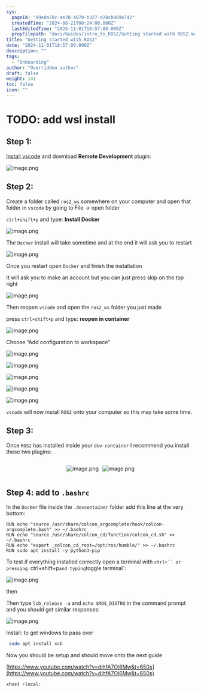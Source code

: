 ```yaml
---
sys:
  pageId: "89e0a78c-4e2b-4070-b327-d28cb0694742"
  createdTime: "2024-08-21T00:24:00.000Z"
  lastEditedTime: "2024-11-01T18:57:00.000Z"
  propFilepath: "docs/Guides/intro_to_ROS2/Getting started with ROS2.md"
title: "Getting started with ROS2"
date: "2024-11-01T18:57:00.000Z"
description: ""
tags:
  - "Onboarding"
author: "Overridden author"
draft: false
weight: 141
toc: false
icon: ""
---
```


# TODO: add wsl install

## Step 1:

[Install vscode](https://code.visualstudio.com/download) and download **Remote Development** plugin:

![image.png](https://prod-files-secure.s3.us-west-2.amazonaws.com/d518164a-d88e-44d1-a4ee-3adb3bd8bce0/efb52993-1881-4a40-b95e-6f020334f022/image.png?X-Amz-Algorithm=AWS4-HMAC-SHA256&X-Amz-Content-Sha256=UNSIGNED-PAYLOAD&X-Amz-Credential=ASIAZI2LB466VXQOD47A%2F20250225%2Fus-west-2%2Fs3%2Faws4_request&X-Amz-Date=20250225T003710Z&X-Amz-Expires=3600&X-Amz-Security-Token=IQoJb3JpZ2luX2VjEAAaCXVzLXdlc3QtMiJHMEUCIBLIMZxpoD7BrP9V3nUY29oCyRZ9OOk8bUxyDXt%2BfrboAiEA1WR3tH%2Bnbj57%2B5inMVoPAiwhFUx2vpo5k46FtcyNLCcq%2FwMIORAAGgw2Mzc0MjMxODM4MDUiDMD5KQfW%2BqEEFvw%2FjSrcA0mcnf83mFca9R0r1w9Uth2%2B7rq4EBuPKChHoql%2Bc2hMCJGJflUKpBRuvYHgoLm3t3kxa6xcegrKPMpcY8pbMRhZkBIXHWSX%2BMlE%2B%2BglhEPKAwkqqpAloGq4FlhmItcI1yyHOVzRaGsEI0BAyFwagnkMRpCd7QnXdPuYLiOgWsqcBL00GdNMXib4utHoGHuYkZ2Qlq%2BUZ2HdLhZ6SB7Q9d3q94j%2BX5z1XsEW%2BQ14AqEgsIcOlbG9Mn3N61HJqypkcWrPR2hGGCAGiaC8GX0Tbh8Y%2FAZQJM8WGe4Qan2f32FBISop4RPKEv7S9XEKeeIQZBEVJ5vEqnaQ1JNdpU2pAGrWHPE9rbIIYEj5tMDXBQqD%2B8NyQhWmpdEIT3%2Bsm%2FS3VhEGLM%2F38ulFYgpXg4K9sf6xZrp%2FfkUdIca%2BpwQavZZ2eiVQdq7t1vfF7zUB4qSM%2F%2BqoscjdsKvVucrywVBg%2F12RtrVqp%2Fo7V3QQAcOq37hQLbbWcuLmQC%2BCxgT5zs%2FexFS5ywaOT2AcmHDLmC1YAgrbpfaZElO%2Fv%2FMemEE8IGEc0jVNtTlWL7SLC7iSrOcqLSgyk1cAe9ux8FvWEXYAf%2BXqBo9B2RjCjZRyNMov2JOCVUVUf6pXOKeiQBARMIOD9L0GOqUBzKLC%2FAC6bUyBBKUGQ3oxEJ8xhBDe5fsrvlVM1y0WhN5GVHcVzcAlGF5WyMYD7uih%2Bocs497OknMnfaAscQe0GZVtYzlCzpZqJ17MnFVAqKzIGGn7juaGSi2hKBxssqeMKovsjU0RSgE%2BXgjOUy4l2JZP3VNnJBnmlE5bV%2BLS8JrF9vW7DST5ZGg50ANU44sMXl2Uwo%2FkLRiX0kmDzjjozQFlI0r5&X-Amz-Signature=456c18ce098eefad7e76136498717a6cdd2513b76f2233fccfb54a7666c3d2f2&X-Amz-SignedHeaders=host&x-id=GetObject)

## Step 2:

Create a folder called `ros2_ws` somewhere on your computer and open that folder in `vscode` by going to File → open folder 

`ctrl+shift+p` and type: **Install Docker**

![image.png](https://prod-files-secure.s3.us-west-2.amazonaws.com/d518164a-d88e-44d1-a4ee-3adb3bd8bce0/2269dc0e-1cd5-47ff-bceb-c04ad9b2eab0/image.png?X-Amz-Algorithm=AWS4-HMAC-SHA256&X-Amz-Content-Sha256=UNSIGNED-PAYLOAD&X-Amz-Credential=ASIAZI2LB466VXQOD47A%2F20250225%2Fus-west-2%2Fs3%2Faws4_request&X-Amz-Date=20250225T003710Z&X-Amz-Expires=3600&X-Amz-Security-Token=IQoJb3JpZ2luX2VjEAAaCXVzLXdlc3QtMiJHMEUCIBLIMZxpoD7BrP9V3nUY29oCyRZ9OOk8bUxyDXt%2BfrboAiEA1WR3tH%2Bnbj57%2B5inMVoPAiwhFUx2vpo5k46FtcyNLCcq%2FwMIORAAGgw2Mzc0MjMxODM4MDUiDMD5KQfW%2BqEEFvw%2FjSrcA0mcnf83mFca9R0r1w9Uth2%2B7rq4EBuPKChHoql%2Bc2hMCJGJflUKpBRuvYHgoLm3t3kxa6xcegrKPMpcY8pbMRhZkBIXHWSX%2BMlE%2B%2BglhEPKAwkqqpAloGq4FlhmItcI1yyHOVzRaGsEI0BAyFwagnkMRpCd7QnXdPuYLiOgWsqcBL00GdNMXib4utHoGHuYkZ2Qlq%2BUZ2HdLhZ6SB7Q9d3q94j%2BX5z1XsEW%2BQ14AqEgsIcOlbG9Mn3N61HJqypkcWrPR2hGGCAGiaC8GX0Tbh8Y%2FAZQJM8WGe4Qan2f32FBISop4RPKEv7S9XEKeeIQZBEVJ5vEqnaQ1JNdpU2pAGrWHPE9rbIIYEj5tMDXBQqD%2B8NyQhWmpdEIT3%2Bsm%2FS3VhEGLM%2F38ulFYgpXg4K9sf6xZrp%2FfkUdIca%2BpwQavZZ2eiVQdq7t1vfF7zUB4qSM%2F%2BqoscjdsKvVucrywVBg%2F12RtrVqp%2Fo7V3QQAcOq37hQLbbWcuLmQC%2BCxgT5zs%2FexFS5ywaOT2AcmHDLmC1YAgrbpfaZElO%2Fv%2FMemEE8IGEc0jVNtTlWL7SLC7iSrOcqLSgyk1cAe9ux8FvWEXYAf%2BXqBo9B2RjCjZRyNMov2JOCVUVUf6pXOKeiQBARMIOD9L0GOqUBzKLC%2FAC6bUyBBKUGQ3oxEJ8xhBDe5fsrvlVM1y0WhN5GVHcVzcAlGF5WyMYD7uih%2Bocs497OknMnfaAscQe0GZVtYzlCzpZqJ17MnFVAqKzIGGn7juaGSi2hKBxssqeMKovsjU0RSgE%2BXgjOUy4l2JZP3VNnJBnmlE5bV%2BLS8JrF9vW7DST5ZGg50ANU44sMXl2Uwo%2FkLRiX0kmDzjjozQFlI0r5&X-Amz-Signature=36afc08e85b90ac225a3d910ecb18976c7aaa92ae072267e148db40491d6c616&X-Amz-SignedHeaders=host&x-id=GetObject)

The `Docker` install will take sometime and at the end it will ask you to restart

![image.png](https://prod-files-secure.s3.us-west-2.amazonaws.com/d518164a-d88e-44d1-a4ee-3adb3bd8bce0/ed233f78-be33-4b1f-b89c-9c346c0e961e/image.png?X-Amz-Algorithm=AWS4-HMAC-SHA256&X-Amz-Content-Sha256=UNSIGNED-PAYLOAD&X-Amz-Credential=ASIAZI2LB466VXQOD47A%2F20250225%2Fus-west-2%2Fs3%2Faws4_request&X-Amz-Date=20250225T003710Z&X-Amz-Expires=3600&X-Amz-Security-Token=IQoJb3JpZ2luX2VjEAAaCXVzLXdlc3QtMiJHMEUCIBLIMZxpoD7BrP9V3nUY29oCyRZ9OOk8bUxyDXt%2BfrboAiEA1WR3tH%2Bnbj57%2B5inMVoPAiwhFUx2vpo5k46FtcyNLCcq%2FwMIORAAGgw2Mzc0MjMxODM4MDUiDMD5KQfW%2BqEEFvw%2FjSrcA0mcnf83mFca9R0r1w9Uth2%2B7rq4EBuPKChHoql%2Bc2hMCJGJflUKpBRuvYHgoLm3t3kxa6xcegrKPMpcY8pbMRhZkBIXHWSX%2BMlE%2B%2BglhEPKAwkqqpAloGq4FlhmItcI1yyHOVzRaGsEI0BAyFwagnkMRpCd7QnXdPuYLiOgWsqcBL00GdNMXib4utHoGHuYkZ2Qlq%2BUZ2HdLhZ6SB7Q9d3q94j%2BX5z1XsEW%2BQ14AqEgsIcOlbG9Mn3N61HJqypkcWrPR2hGGCAGiaC8GX0Tbh8Y%2FAZQJM8WGe4Qan2f32FBISop4RPKEv7S9XEKeeIQZBEVJ5vEqnaQ1JNdpU2pAGrWHPE9rbIIYEj5tMDXBQqD%2B8NyQhWmpdEIT3%2Bsm%2FS3VhEGLM%2F38ulFYgpXg4K9sf6xZrp%2FfkUdIca%2BpwQavZZ2eiVQdq7t1vfF7zUB4qSM%2F%2BqoscjdsKvVucrywVBg%2F12RtrVqp%2Fo7V3QQAcOq37hQLbbWcuLmQC%2BCxgT5zs%2FexFS5ywaOT2AcmHDLmC1YAgrbpfaZElO%2Fv%2FMemEE8IGEc0jVNtTlWL7SLC7iSrOcqLSgyk1cAe9ux8FvWEXYAf%2BXqBo9B2RjCjZRyNMov2JOCVUVUf6pXOKeiQBARMIOD9L0GOqUBzKLC%2FAC6bUyBBKUGQ3oxEJ8xhBDe5fsrvlVM1y0WhN5GVHcVzcAlGF5WyMYD7uih%2Bocs497OknMnfaAscQe0GZVtYzlCzpZqJ17MnFVAqKzIGGn7juaGSi2hKBxssqeMKovsjU0RSgE%2BXgjOUy4l2JZP3VNnJBnmlE5bV%2BLS8JrF9vW7DST5ZGg50ANU44sMXl2Uwo%2FkLRiX0kmDzjjozQFlI0r5&X-Amz-Signature=d37429071752b82fd8f8347da711f176a631aa31e4e0f9dd5167e187d9a32bee&X-Amz-SignedHeaders=host&x-id=GetObject)

Once you restart open `Docker` and finish the installation

It will ask you to make an account but you can just press skip on the top right

![image.png](https://prod-files-secure.s3.us-west-2.amazonaws.com/d518164a-d88e-44d1-a4ee-3adb3bd8bce0/21010ad9-1659-4fd9-9f59-9932a09b2a3d/image.png?X-Amz-Algorithm=AWS4-HMAC-SHA256&X-Amz-Content-Sha256=UNSIGNED-PAYLOAD&X-Amz-Credential=ASIAZI2LB466VXQOD47A%2F20250225%2Fus-west-2%2Fs3%2Faws4_request&X-Amz-Date=20250225T003710Z&X-Amz-Expires=3600&X-Amz-Security-Token=IQoJb3JpZ2luX2VjEAAaCXVzLXdlc3QtMiJHMEUCIBLIMZxpoD7BrP9V3nUY29oCyRZ9OOk8bUxyDXt%2BfrboAiEA1WR3tH%2Bnbj57%2B5inMVoPAiwhFUx2vpo5k46FtcyNLCcq%2FwMIORAAGgw2Mzc0MjMxODM4MDUiDMD5KQfW%2BqEEFvw%2FjSrcA0mcnf83mFca9R0r1w9Uth2%2B7rq4EBuPKChHoql%2Bc2hMCJGJflUKpBRuvYHgoLm3t3kxa6xcegrKPMpcY8pbMRhZkBIXHWSX%2BMlE%2B%2BglhEPKAwkqqpAloGq4FlhmItcI1yyHOVzRaGsEI0BAyFwagnkMRpCd7QnXdPuYLiOgWsqcBL00GdNMXib4utHoGHuYkZ2Qlq%2BUZ2HdLhZ6SB7Q9d3q94j%2BX5z1XsEW%2BQ14AqEgsIcOlbG9Mn3N61HJqypkcWrPR2hGGCAGiaC8GX0Tbh8Y%2FAZQJM8WGe4Qan2f32FBISop4RPKEv7S9XEKeeIQZBEVJ5vEqnaQ1JNdpU2pAGrWHPE9rbIIYEj5tMDXBQqD%2B8NyQhWmpdEIT3%2Bsm%2FS3VhEGLM%2F38ulFYgpXg4K9sf6xZrp%2FfkUdIca%2BpwQavZZ2eiVQdq7t1vfF7zUB4qSM%2F%2BqoscjdsKvVucrywVBg%2F12RtrVqp%2Fo7V3QQAcOq37hQLbbWcuLmQC%2BCxgT5zs%2FexFS5ywaOT2AcmHDLmC1YAgrbpfaZElO%2Fv%2FMemEE8IGEc0jVNtTlWL7SLC7iSrOcqLSgyk1cAe9ux8FvWEXYAf%2BXqBo9B2RjCjZRyNMov2JOCVUVUf6pXOKeiQBARMIOD9L0GOqUBzKLC%2FAC6bUyBBKUGQ3oxEJ8xhBDe5fsrvlVM1y0WhN5GVHcVzcAlGF5WyMYD7uih%2Bocs497OknMnfaAscQe0GZVtYzlCzpZqJ17MnFVAqKzIGGn7juaGSi2hKBxssqeMKovsjU0RSgE%2BXgjOUy4l2JZP3VNnJBnmlE5bV%2BLS8JrF9vW7DST5ZGg50ANU44sMXl2Uwo%2FkLRiX0kmDzjjozQFlI0r5&X-Amz-Signature=1581e153a921037eb7e326394a86fa2472a9c177e07692d9a3f16d39e48f5ea5&X-Amz-SignedHeaders=host&x-id=GetObject)

Then reopen `vscode` and open the `ros2_ws` folder you just made

press `ctrl+shift+p` and type: **reopen in container**

![image.png](https://prod-files-secure.s3.us-west-2.amazonaws.com/d518164a-d88e-44d1-a4ee-3adb3bd8bce0/4e93b8c2-41ad-488c-8095-c74205196118/image.png?X-Amz-Algorithm=AWS4-HMAC-SHA256&X-Amz-Content-Sha256=UNSIGNED-PAYLOAD&X-Amz-Credential=ASIAZI2LB466VXQOD47A%2F20250225%2Fus-west-2%2Fs3%2Faws4_request&X-Amz-Date=20250225T003710Z&X-Amz-Expires=3600&X-Amz-Security-Token=IQoJb3JpZ2luX2VjEAAaCXVzLXdlc3QtMiJHMEUCIBLIMZxpoD7BrP9V3nUY29oCyRZ9OOk8bUxyDXt%2BfrboAiEA1WR3tH%2Bnbj57%2B5inMVoPAiwhFUx2vpo5k46FtcyNLCcq%2FwMIORAAGgw2Mzc0MjMxODM4MDUiDMD5KQfW%2BqEEFvw%2FjSrcA0mcnf83mFca9R0r1w9Uth2%2B7rq4EBuPKChHoql%2Bc2hMCJGJflUKpBRuvYHgoLm3t3kxa6xcegrKPMpcY8pbMRhZkBIXHWSX%2BMlE%2B%2BglhEPKAwkqqpAloGq4FlhmItcI1yyHOVzRaGsEI0BAyFwagnkMRpCd7QnXdPuYLiOgWsqcBL00GdNMXib4utHoGHuYkZ2Qlq%2BUZ2HdLhZ6SB7Q9d3q94j%2BX5z1XsEW%2BQ14AqEgsIcOlbG9Mn3N61HJqypkcWrPR2hGGCAGiaC8GX0Tbh8Y%2FAZQJM8WGe4Qan2f32FBISop4RPKEv7S9XEKeeIQZBEVJ5vEqnaQ1JNdpU2pAGrWHPE9rbIIYEj5tMDXBQqD%2B8NyQhWmpdEIT3%2Bsm%2FS3VhEGLM%2F38ulFYgpXg4K9sf6xZrp%2FfkUdIca%2BpwQavZZ2eiVQdq7t1vfF7zUB4qSM%2F%2BqoscjdsKvVucrywVBg%2F12RtrVqp%2Fo7V3QQAcOq37hQLbbWcuLmQC%2BCxgT5zs%2FexFS5ywaOT2AcmHDLmC1YAgrbpfaZElO%2Fv%2FMemEE8IGEc0jVNtTlWL7SLC7iSrOcqLSgyk1cAe9ux8FvWEXYAf%2BXqBo9B2RjCjZRyNMov2JOCVUVUf6pXOKeiQBARMIOD9L0GOqUBzKLC%2FAC6bUyBBKUGQ3oxEJ8xhBDe5fsrvlVM1y0WhN5GVHcVzcAlGF5WyMYD7uih%2Bocs497OknMnfaAscQe0GZVtYzlCzpZqJ17MnFVAqKzIGGn7juaGSi2hKBxssqeMKovsjU0RSgE%2BXgjOUy4l2JZP3VNnJBnmlE5bV%2BLS8JrF9vW7DST5ZGg50ANU44sMXl2Uwo%2FkLRiX0kmDzjjozQFlI0r5&X-Amz-Signature=fcbb25476feec08d17e400955baf1abed8497e64618623759cf9d3619e6374ac&X-Amz-SignedHeaders=host&x-id=GetObject)

Choose “Add configuration to workspace”

![image.png](https://prod-files-secure.s3.us-west-2.amazonaws.com/d518164a-d88e-44d1-a4ee-3adb3bd8bce0/9560b282-5060-4989-ba37-97e7b2c22476/image.png?X-Amz-Algorithm=AWS4-HMAC-SHA256&X-Amz-Content-Sha256=UNSIGNED-PAYLOAD&X-Amz-Credential=ASIAZI2LB466VXQOD47A%2F20250225%2Fus-west-2%2Fs3%2Faws4_request&X-Amz-Date=20250225T003710Z&X-Amz-Expires=3600&X-Amz-Security-Token=IQoJb3JpZ2luX2VjEAAaCXVzLXdlc3QtMiJHMEUCIBLIMZxpoD7BrP9V3nUY29oCyRZ9OOk8bUxyDXt%2BfrboAiEA1WR3tH%2Bnbj57%2B5inMVoPAiwhFUx2vpo5k46FtcyNLCcq%2FwMIORAAGgw2Mzc0MjMxODM4MDUiDMD5KQfW%2BqEEFvw%2FjSrcA0mcnf83mFca9R0r1w9Uth2%2B7rq4EBuPKChHoql%2Bc2hMCJGJflUKpBRuvYHgoLm3t3kxa6xcegrKPMpcY8pbMRhZkBIXHWSX%2BMlE%2B%2BglhEPKAwkqqpAloGq4FlhmItcI1yyHOVzRaGsEI0BAyFwagnkMRpCd7QnXdPuYLiOgWsqcBL00GdNMXib4utHoGHuYkZ2Qlq%2BUZ2HdLhZ6SB7Q9d3q94j%2BX5z1XsEW%2BQ14AqEgsIcOlbG9Mn3N61HJqypkcWrPR2hGGCAGiaC8GX0Tbh8Y%2FAZQJM8WGe4Qan2f32FBISop4RPKEv7S9XEKeeIQZBEVJ5vEqnaQ1JNdpU2pAGrWHPE9rbIIYEj5tMDXBQqD%2B8NyQhWmpdEIT3%2Bsm%2FS3VhEGLM%2F38ulFYgpXg4K9sf6xZrp%2FfkUdIca%2BpwQavZZ2eiVQdq7t1vfF7zUB4qSM%2F%2BqoscjdsKvVucrywVBg%2F12RtrVqp%2Fo7V3QQAcOq37hQLbbWcuLmQC%2BCxgT5zs%2FexFS5ywaOT2AcmHDLmC1YAgrbpfaZElO%2Fv%2FMemEE8IGEc0jVNtTlWL7SLC7iSrOcqLSgyk1cAe9ux8FvWEXYAf%2BXqBo9B2RjCjZRyNMov2JOCVUVUf6pXOKeiQBARMIOD9L0GOqUBzKLC%2FAC6bUyBBKUGQ3oxEJ8xhBDe5fsrvlVM1y0WhN5GVHcVzcAlGF5WyMYD7uih%2Bocs497OknMnfaAscQe0GZVtYzlCzpZqJ17MnFVAqKzIGGn7juaGSi2hKBxssqeMKovsjU0RSgE%2BXgjOUy4l2JZP3VNnJBnmlE5bV%2BLS8JrF9vW7DST5ZGg50ANU44sMXl2Uwo%2FkLRiX0kmDzjjozQFlI0r5&X-Amz-Signature=0a064199fe58ce09a5d22309dcb7f23b9edfce4ae7c5a6e267ab4a5e967398fd&X-Amz-SignedHeaders=host&x-id=GetObject)

![image.png](https://prod-files-secure.s3.us-west-2.amazonaws.com/d518164a-d88e-44d1-a4ee-3adb3bd8bce0/2ee63f81-886b-48e8-a553-dc6e5eac99e4/image.png?X-Amz-Algorithm=AWS4-HMAC-SHA256&X-Amz-Content-Sha256=UNSIGNED-PAYLOAD&X-Amz-Credential=ASIAZI2LB466VXQOD47A%2F20250225%2Fus-west-2%2Fs3%2Faws4_request&X-Amz-Date=20250225T003710Z&X-Amz-Expires=3600&X-Amz-Security-Token=IQoJb3JpZ2luX2VjEAAaCXVzLXdlc3QtMiJHMEUCIBLIMZxpoD7BrP9V3nUY29oCyRZ9OOk8bUxyDXt%2BfrboAiEA1WR3tH%2Bnbj57%2B5inMVoPAiwhFUx2vpo5k46FtcyNLCcq%2FwMIORAAGgw2Mzc0MjMxODM4MDUiDMD5KQfW%2BqEEFvw%2FjSrcA0mcnf83mFca9R0r1w9Uth2%2B7rq4EBuPKChHoql%2Bc2hMCJGJflUKpBRuvYHgoLm3t3kxa6xcegrKPMpcY8pbMRhZkBIXHWSX%2BMlE%2B%2BglhEPKAwkqqpAloGq4FlhmItcI1yyHOVzRaGsEI0BAyFwagnkMRpCd7QnXdPuYLiOgWsqcBL00GdNMXib4utHoGHuYkZ2Qlq%2BUZ2HdLhZ6SB7Q9d3q94j%2BX5z1XsEW%2BQ14AqEgsIcOlbG9Mn3N61HJqypkcWrPR2hGGCAGiaC8GX0Tbh8Y%2FAZQJM8WGe4Qan2f32FBISop4RPKEv7S9XEKeeIQZBEVJ5vEqnaQ1JNdpU2pAGrWHPE9rbIIYEj5tMDXBQqD%2B8NyQhWmpdEIT3%2Bsm%2FS3VhEGLM%2F38ulFYgpXg4K9sf6xZrp%2FfkUdIca%2BpwQavZZ2eiVQdq7t1vfF7zUB4qSM%2F%2BqoscjdsKvVucrywVBg%2F12RtrVqp%2Fo7V3QQAcOq37hQLbbWcuLmQC%2BCxgT5zs%2FexFS5ywaOT2AcmHDLmC1YAgrbpfaZElO%2Fv%2FMemEE8IGEc0jVNtTlWL7SLC7iSrOcqLSgyk1cAe9ux8FvWEXYAf%2BXqBo9B2RjCjZRyNMov2JOCVUVUf6pXOKeiQBARMIOD9L0GOqUBzKLC%2FAC6bUyBBKUGQ3oxEJ8xhBDe5fsrvlVM1y0WhN5GVHcVzcAlGF5WyMYD7uih%2Bocs497OknMnfaAscQe0GZVtYzlCzpZqJ17MnFVAqKzIGGn7juaGSi2hKBxssqeMKovsjU0RSgE%2BXgjOUy4l2JZP3VNnJBnmlE5bV%2BLS8JrF9vW7DST5ZGg50ANU44sMXl2Uwo%2FkLRiX0kmDzjjozQFlI0r5&X-Amz-Signature=490763c1951bc9690ba50594e5d645513743fa4b846912c489c2dcd83c24372d&X-Amz-SignedHeaders=host&x-id=GetObject)

![image.png](https://prod-files-secure.s3.us-west-2.amazonaws.com/d518164a-d88e-44d1-a4ee-3adb3bd8bce0/ae1580b2-b048-407e-aed9-b584224a7a04/image.png?X-Amz-Algorithm=AWS4-HMAC-SHA256&X-Amz-Content-Sha256=UNSIGNED-PAYLOAD&X-Amz-Credential=ASIAZI2LB466VXQOD47A%2F20250225%2Fus-west-2%2Fs3%2Faws4_request&X-Amz-Date=20250225T003710Z&X-Amz-Expires=3600&X-Amz-Security-Token=IQoJb3JpZ2luX2VjEAAaCXVzLXdlc3QtMiJHMEUCIBLIMZxpoD7BrP9V3nUY29oCyRZ9OOk8bUxyDXt%2BfrboAiEA1WR3tH%2Bnbj57%2B5inMVoPAiwhFUx2vpo5k46FtcyNLCcq%2FwMIORAAGgw2Mzc0MjMxODM4MDUiDMD5KQfW%2BqEEFvw%2FjSrcA0mcnf83mFca9R0r1w9Uth2%2B7rq4EBuPKChHoql%2Bc2hMCJGJflUKpBRuvYHgoLm3t3kxa6xcegrKPMpcY8pbMRhZkBIXHWSX%2BMlE%2B%2BglhEPKAwkqqpAloGq4FlhmItcI1yyHOVzRaGsEI0BAyFwagnkMRpCd7QnXdPuYLiOgWsqcBL00GdNMXib4utHoGHuYkZ2Qlq%2BUZ2HdLhZ6SB7Q9d3q94j%2BX5z1XsEW%2BQ14AqEgsIcOlbG9Mn3N61HJqypkcWrPR2hGGCAGiaC8GX0Tbh8Y%2FAZQJM8WGe4Qan2f32FBISop4RPKEv7S9XEKeeIQZBEVJ5vEqnaQ1JNdpU2pAGrWHPE9rbIIYEj5tMDXBQqD%2B8NyQhWmpdEIT3%2Bsm%2FS3VhEGLM%2F38ulFYgpXg4K9sf6xZrp%2FfkUdIca%2BpwQavZZ2eiVQdq7t1vfF7zUB4qSM%2F%2BqoscjdsKvVucrywVBg%2F12RtrVqp%2Fo7V3QQAcOq37hQLbbWcuLmQC%2BCxgT5zs%2FexFS5ywaOT2AcmHDLmC1YAgrbpfaZElO%2Fv%2FMemEE8IGEc0jVNtTlWL7SLC7iSrOcqLSgyk1cAe9ux8FvWEXYAf%2BXqBo9B2RjCjZRyNMov2JOCVUVUf6pXOKeiQBARMIOD9L0GOqUBzKLC%2FAC6bUyBBKUGQ3oxEJ8xhBDe5fsrvlVM1y0WhN5GVHcVzcAlGF5WyMYD7uih%2Bocs497OknMnfaAscQe0GZVtYzlCzpZqJ17MnFVAqKzIGGn7juaGSi2hKBxssqeMKovsjU0RSgE%2BXgjOUy4l2JZP3VNnJBnmlE5bV%2BLS8JrF9vW7DST5ZGg50ANU44sMXl2Uwo%2FkLRiX0kmDzjjozQFlI0r5&X-Amz-Signature=a3f84c278714de960e04f5790432b113881794ddee199f9834912ac9036ae2d8&X-Amz-SignedHeaders=host&x-id=GetObject)

![image.png](https://prod-files-secure.s3.us-west-2.amazonaws.com/d518164a-d88e-44d1-a4ee-3adb3bd8bce0/53255b28-f75e-430f-b9e3-c0ac8577e42b/image.png?X-Amz-Algorithm=AWS4-HMAC-SHA256&X-Amz-Content-Sha256=UNSIGNED-PAYLOAD&X-Amz-Credential=ASIAZI2LB466VXQOD47A%2F20250225%2Fus-west-2%2Fs3%2Faws4_request&X-Amz-Date=20250225T003710Z&X-Amz-Expires=3600&X-Amz-Security-Token=IQoJb3JpZ2luX2VjEAAaCXVzLXdlc3QtMiJHMEUCIBLIMZxpoD7BrP9V3nUY29oCyRZ9OOk8bUxyDXt%2BfrboAiEA1WR3tH%2Bnbj57%2B5inMVoPAiwhFUx2vpo5k46FtcyNLCcq%2FwMIORAAGgw2Mzc0MjMxODM4MDUiDMD5KQfW%2BqEEFvw%2FjSrcA0mcnf83mFca9R0r1w9Uth2%2B7rq4EBuPKChHoql%2Bc2hMCJGJflUKpBRuvYHgoLm3t3kxa6xcegrKPMpcY8pbMRhZkBIXHWSX%2BMlE%2B%2BglhEPKAwkqqpAloGq4FlhmItcI1yyHOVzRaGsEI0BAyFwagnkMRpCd7QnXdPuYLiOgWsqcBL00GdNMXib4utHoGHuYkZ2Qlq%2BUZ2HdLhZ6SB7Q9d3q94j%2BX5z1XsEW%2BQ14AqEgsIcOlbG9Mn3N61HJqypkcWrPR2hGGCAGiaC8GX0Tbh8Y%2FAZQJM8WGe4Qan2f32FBISop4RPKEv7S9XEKeeIQZBEVJ5vEqnaQ1JNdpU2pAGrWHPE9rbIIYEj5tMDXBQqD%2B8NyQhWmpdEIT3%2Bsm%2FS3VhEGLM%2F38ulFYgpXg4K9sf6xZrp%2FfkUdIca%2BpwQavZZ2eiVQdq7t1vfF7zUB4qSM%2F%2BqoscjdsKvVucrywVBg%2F12RtrVqp%2Fo7V3QQAcOq37hQLbbWcuLmQC%2BCxgT5zs%2FexFS5ywaOT2AcmHDLmC1YAgrbpfaZElO%2Fv%2FMemEE8IGEc0jVNtTlWL7SLC7iSrOcqLSgyk1cAe9ux8FvWEXYAf%2BXqBo9B2RjCjZRyNMov2JOCVUVUf6pXOKeiQBARMIOD9L0GOqUBzKLC%2FAC6bUyBBKUGQ3oxEJ8xhBDe5fsrvlVM1y0WhN5GVHcVzcAlGF5WyMYD7uih%2Bocs497OknMnfaAscQe0GZVtYzlCzpZqJ17MnFVAqKzIGGn7juaGSi2hKBxssqeMKovsjU0RSgE%2BXgjOUy4l2JZP3VNnJBnmlE5bV%2BLS8JrF9vW7DST5ZGg50ANU44sMXl2Uwo%2FkLRiX0kmDzjjozQFlI0r5&X-Amz-Signature=13d1b989c74fa5cbe0bd01997f8ae268f9e9a8733072b266a04a7ef5f017051e&X-Amz-SignedHeaders=host&x-id=GetObject)

![image.png](https://prod-files-secure.s3.us-west-2.amazonaws.com/d518164a-d88e-44d1-a4ee-3adb3bd8bce0/7c562767-5af9-4ffb-97d1-327bcdf4ee00/image.png?X-Amz-Algorithm=AWS4-HMAC-SHA256&X-Amz-Content-Sha256=UNSIGNED-PAYLOAD&X-Amz-Credential=ASIAZI2LB466VXQOD47A%2F20250225%2Fus-west-2%2Fs3%2Faws4_request&X-Amz-Date=20250225T003710Z&X-Amz-Expires=3600&X-Amz-Security-Token=IQoJb3JpZ2luX2VjEAAaCXVzLXdlc3QtMiJHMEUCIBLIMZxpoD7BrP9V3nUY29oCyRZ9OOk8bUxyDXt%2BfrboAiEA1WR3tH%2Bnbj57%2B5inMVoPAiwhFUx2vpo5k46FtcyNLCcq%2FwMIORAAGgw2Mzc0MjMxODM4MDUiDMD5KQfW%2BqEEFvw%2FjSrcA0mcnf83mFca9R0r1w9Uth2%2B7rq4EBuPKChHoql%2Bc2hMCJGJflUKpBRuvYHgoLm3t3kxa6xcegrKPMpcY8pbMRhZkBIXHWSX%2BMlE%2B%2BglhEPKAwkqqpAloGq4FlhmItcI1yyHOVzRaGsEI0BAyFwagnkMRpCd7QnXdPuYLiOgWsqcBL00GdNMXib4utHoGHuYkZ2Qlq%2BUZ2HdLhZ6SB7Q9d3q94j%2BX5z1XsEW%2BQ14AqEgsIcOlbG9Mn3N61HJqypkcWrPR2hGGCAGiaC8GX0Tbh8Y%2FAZQJM8WGe4Qan2f32FBISop4RPKEv7S9XEKeeIQZBEVJ5vEqnaQ1JNdpU2pAGrWHPE9rbIIYEj5tMDXBQqD%2B8NyQhWmpdEIT3%2Bsm%2FS3VhEGLM%2F38ulFYgpXg4K9sf6xZrp%2FfkUdIca%2BpwQavZZ2eiVQdq7t1vfF7zUB4qSM%2F%2BqoscjdsKvVucrywVBg%2F12RtrVqp%2Fo7V3QQAcOq37hQLbbWcuLmQC%2BCxgT5zs%2FexFS5ywaOT2AcmHDLmC1YAgrbpfaZElO%2Fv%2FMemEE8IGEc0jVNtTlWL7SLC7iSrOcqLSgyk1cAe9ux8FvWEXYAf%2BXqBo9B2RjCjZRyNMov2JOCVUVUf6pXOKeiQBARMIOD9L0GOqUBzKLC%2FAC6bUyBBKUGQ3oxEJ8xhBDe5fsrvlVM1y0WhN5GVHcVzcAlGF5WyMYD7uih%2Bocs497OknMnfaAscQe0GZVtYzlCzpZqJ17MnFVAqKzIGGn7juaGSi2hKBxssqeMKovsjU0RSgE%2BXgjOUy4l2JZP3VNnJBnmlE5bV%2BLS8JrF9vW7DST5ZGg50ANU44sMXl2Uwo%2FkLRiX0kmDzjjozQFlI0r5&X-Amz-Signature=53ed732ffd48969dfbfeafe8a6c18deb0cc1b25133e7ef6d9297e914a403b28a&X-Amz-SignedHeaders=host&x-id=GetObject)

`vscode` will now install `ROS2` onto your computer so this may take some time.

## Step 3:

Once `ROS2` has installed inside your `dev-container` I recommend you install these two plugins:

<div style="display: flex;flex-direction: row; column-gap:10px; max-width: 630px;justify-content: center;">
<div>

![image.png](https://prod-files-secure.s3.us-west-2.amazonaws.com/d518164a-d88e-44d1-a4ee-3adb3bd8bce0/3fc3d550-5a54-4ba1-ba6b-faa01cdb7369/image.png?X-Amz-Algorithm=AWS4-HMAC-SHA256&X-Amz-Content-Sha256=UNSIGNED-PAYLOAD&X-Amz-Credential=ASIAZI2LB4667WSE3ZDN%2F20250225%2Fus-west-2%2Fs3%2Faws4_request&X-Amz-Date=20250225T003712Z&X-Amz-Expires=3600&X-Amz-Security-Token=IQoJb3JpZ2luX2VjEAAaCXVzLXdlc3QtMiJHMEUCIQCVnPjyzwuZp4UZWi6kQGNt5sU6WjGvJ%2FeFCTcLlFxbpwIgW17%2B1OvZ734ez%2BsrwQufS1NjDzPdP%2BAQMbFE0I8VDJwq%2FwMIORAAGgw2Mzc0MjMxODM4MDUiDO8sPEhkeuH1jr%2FxaSrcA28CEZPCvH1jf7K92O1P69Fz0GJz7vBjuthN%2B58jG3qANdgfCGRK6AsPKtTc12iHVdNefr66JUo32TzH8E1bThNsjWmmvP9UG%2F0nIAClJONa9dbR6wpxocC6RKoykZjvCaxgIlH1nZXuSf8h5%2FBY9VHSbuRbEZ5dlvqyojbdFumV7kTsIRhompGj3vLY%2BLBzeBxKX7aCX2qRUm8oAheb8jCFAWrqL6W9FFNk9dTLWFWh3n0N%2Be9A4Lwi84Hbiwq0tsT%2F4tBM6iAeMW4j0ihwBo%2FUW%2Fr1f5evPgaWL9wUOFvCsc3hf3vcnI5gfyrR%2BEcBdrydxRticnMSuTcTfx2mESIhN%2BXUU8MZ0fX%2Foue2l%2BrhiYOAw6156qEufqpVw87UK6WWbWyT1EXZXei15bouqxcVfcpwFdAgOFNxlKmwM1ygcFPYwOVTlAV4ov71wew%2FtOoNT0rRdIrzQzPWu%2Bew4%2B4D3Kpab2Rpk2CKff4j61RtFRwaj%2BbGlRLXjJNwkQFIZiR0weEf0vH%2FflL1qxYfDqfl5WGMUWwAnas7cjIn2xG%2BuDNeg8MIO%2FWIRpsVo6WjRd6nYjttaK0QboSyGVTE9sivShT6MGgegtZm3xBHEU7u%2BXHnjiLaTavzD6EbMNyC9L0GOqUBf4wpoV1alNzWXz0auV29SQdhGg%2BV%2Fx2r2HW2o98%2BbCGACjncHMfwxfVHhdeze3DajYmfJ9vR%2Bm71qvZ30FEhJg7YWRmnfB56y2tV6D4BSwhK%2FZ%2FD4Z9UqgrZsq4QARJCifVmFltlNTQi2FLW08Y8Jpxv47ev74lJYK9O8OIhOD%2FFv0%2F4OKer3VmfL8560rOPznofX4QtN%2FPlv%2FR3dXExYYdgRGNu&X-Amz-Signature=480e6a29dcd6ee3b13c5f023898e23a1fe1340af46cae9cedf0b11127f3eaa36&X-Amz-SignedHeaders=host&x-id=GetObject)

</div>
<div>

![image.png](https://prod-files-secure.s3.us-west-2.amazonaws.com/d518164a-d88e-44d1-a4ee-3adb3bd8bce0/d994cc66-13c2-4093-a5a3-f84cf4601a82/image.png?X-Amz-Algorithm=AWS4-HMAC-SHA256&X-Amz-Content-Sha256=UNSIGNED-PAYLOAD&X-Amz-Credential=ASIAZI2LB466VVVEYH6N%2F20250225%2Fus-west-2%2Fs3%2Faws4_request&X-Amz-Date=20250225T003712Z&X-Amz-Expires=3600&X-Amz-Security-Token=IQoJb3JpZ2luX2VjEAAaCXVzLXdlc3QtMiJGMEQCIF7bN1JdM8zXPzwYjbEeqTnMB0Ix4sp7QKwztF2OkLa5AiBkBMtbxdA3iLhWqhwbRa1lhucaIQNbOjuAQPqQWgni5Sr%2FAwg5EAAaDDYzNzQyMzE4MzgwNSIMNbohie47zjMI2VIZKtwD1RH0MN9cUFj96j67ODL6ot%2FlIAG91%2F7n8uA83saS07DK%2BljuPCjeJS%2Fp%2FuuNnNazI6%2Ff3rAu0U8Xz10jNxKWX4HA0bsvNs9514MnVBdVACUUdTdc5PHe3q603nK9kAumcE9Ag0PIa7B6HmO0ulJp%2BJVRdzzuMw%2Bd1uVHDuj3K3Uzcpmh5MsI2pGmTAUs2EiFd6w9PCWyqy7eqMLeInWuDC7R1vOJiTMsjcW1Qm8CwPfP1EMYiM6C%2BduIsPR4C6AEUXhb%2FewTIQbynSkWLfESqxN58G%2BGgRwpN9lADHlkvMSrCYaXoMpIuFrE3Bbyx7K9VyQbSgYDF3dzoY%2FLrDOq%2FiwKY%2F7%2FY9YUaLIdRNjCDh0NqOjHPFl0gCoviQWgj0bCz6Z7B%2BuAysg8uXaQgNdGsEKw0HMyj40ZbhhdzeAD%2FDgXIPZu7tfVr84TtawQjFaNqQluL9UyCKR1wdf8qnAVjno2bcX3ngnl40CjS6NPNCodHqmSOYItRYTLuX1HK2UB4H3ZLtgRzIqEuu2kpwhPSTKqgriMkFFcNG4d9MvHQ4p4TJ6wDPtjgP2UtWMsmqhMrmkzugm7Ufpz2rm2QRwEzGztGysnQ579Vmi%2BlOKcwlicK9Gw7T4cMSaE9iswpoP0vQY6pgE6nHTqaxGxmL0cYYtIhr%2FT6at5cLLeHlYU1LeVAbzRfH9DeYa4JLifU%2FzThsHwD7OYZ0%2FViv6jjeMvXQzyeKLyw2Lyt3BLnfuNtttcfetTUM%2BZ3m%2B%2BwIUH4eWfPf%2Biz7AQSFKOkFUrnAn7inVecRl3yMTS3s8rgHyIByzQcdwYF2gskq4Fnvo78mSvrgNGAH3uvDOTyPjjf0fypncgCF2PpXioZxQJ&X-Amz-Signature=8a2755f1c7ec66c84be142ed54df8ea052b980f6a70726081043ed9b8857b349&X-Amz-SignedHeaders=host&x-id=GetObject)

</div>
</div>

## Step 4: add to `.bashrc`

In the `Docker` file inside the `.devcontainer` folder add this line at the very bottom: 

```docker
RUN echo "source /usr/share/colcon_argcomplete/hook/colcon-argcomplete.bash" >> ~/.bashrc
RUN echo "source /usr/share/colcon_cd/function/colcon_cd.sh" >> ~/.bashrc
RUN echo "export _colcon_cd_root=/opt/ros/humble/" >> ~/.bashrc
RUN sudo apt install -y python3-pip 
```

To test if everything installed correctly open a terminal with `ctrl+`` or pressing `ctrl+shift+p` and typing `toggle terminal`:

![image.png](https://prod-files-secure.s3.us-west-2.amazonaws.com/d518164a-d88e-44d1-a4ee-3adb3bd8bce0/6a4943d8-b04e-4c02-9a58-775f3384d1a5/image.png?X-Amz-Algorithm=AWS4-HMAC-SHA256&X-Amz-Content-Sha256=UNSIGNED-PAYLOAD&X-Amz-Credential=ASIAZI2LB466VXQOD47A%2F20250225%2Fus-west-2%2Fs3%2Faws4_request&X-Amz-Date=20250225T003710Z&X-Amz-Expires=3600&X-Amz-Security-Token=IQoJb3JpZ2luX2VjEAAaCXVzLXdlc3QtMiJHMEUCIBLIMZxpoD7BrP9V3nUY29oCyRZ9OOk8bUxyDXt%2BfrboAiEA1WR3tH%2Bnbj57%2B5inMVoPAiwhFUx2vpo5k46FtcyNLCcq%2FwMIORAAGgw2Mzc0MjMxODM4MDUiDMD5KQfW%2BqEEFvw%2FjSrcA0mcnf83mFca9R0r1w9Uth2%2B7rq4EBuPKChHoql%2Bc2hMCJGJflUKpBRuvYHgoLm3t3kxa6xcegrKPMpcY8pbMRhZkBIXHWSX%2BMlE%2B%2BglhEPKAwkqqpAloGq4FlhmItcI1yyHOVzRaGsEI0BAyFwagnkMRpCd7QnXdPuYLiOgWsqcBL00GdNMXib4utHoGHuYkZ2Qlq%2BUZ2HdLhZ6SB7Q9d3q94j%2BX5z1XsEW%2BQ14AqEgsIcOlbG9Mn3N61HJqypkcWrPR2hGGCAGiaC8GX0Tbh8Y%2FAZQJM8WGe4Qan2f32FBISop4RPKEv7S9XEKeeIQZBEVJ5vEqnaQ1JNdpU2pAGrWHPE9rbIIYEj5tMDXBQqD%2B8NyQhWmpdEIT3%2Bsm%2FS3VhEGLM%2F38ulFYgpXg4K9sf6xZrp%2FfkUdIca%2BpwQavZZ2eiVQdq7t1vfF7zUB4qSM%2F%2BqoscjdsKvVucrywVBg%2F12RtrVqp%2Fo7V3QQAcOq37hQLbbWcuLmQC%2BCxgT5zs%2FexFS5ywaOT2AcmHDLmC1YAgrbpfaZElO%2Fv%2FMemEE8IGEc0jVNtTlWL7SLC7iSrOcqLSgyk1cAe9ux8FvWEXYAf%2BXqBo9B2RjCjZRyNMov2JOCVUVUf6pXOKeiQBARMIOD9L0GOqUBzKLC%2FAC6bUyBBKUGQ3oxEJ8xhBDe5fsrvlVM1y0WhN5GVHcVzcAlGF5WyMYD7uih%2Bocs497OknMnfaAscQe0GZVtYzlCzpZqJ17MnFVAqKzIGGn7juaGSi2hKBxssqeMKovsjU0RSgE%2BXgjOUy4l2JZP3VNnJBnmlE5bV%2BLS8JrF9vW7DST5ZGg50ANU44sMXl2Uwo%2FkLRiX0kmDzjjozQFlI0r5&X-Amz-Signature=9a68aa015ff37247cbe48809fb2ebe25f05336a485e7ac6b2021d86106f9d216&X-Amz-SignedHeaders=host&x-id=GetObject)

then 

Then type `lsb_release -a` and `echo $ROS_DISTRO` in the command prompt and you should get similar responses:

![image.png](https://prod-files-secure.s3.us-west-2.amazonaws.com/d518164a-d88e-44d1-a4ee-3adb3bd8bce0/3e635dec-a805-4e85-8b9e-d000e5b71a4e/image.png?X-Amz-Algorithm=AWS4-HMAC-SHA256&X-Amz-Content-Sha256=UNSIGNED-PAYLOAD&X-Amz-Credential=ASIAZI2LB466VXQOD47A%2F20250225%2Fus-west-2%2Fs3%2Faws4_request&X-Amz-Date=20250225T003710Z&X-Amz-Expires=3600&X-Amz-Security-Token=IQoJb3JpZ2luX2VjEAAaCXVzLXdlc3QtMiJHMEUCIBLIMZxpoD7BrP9V3nUY29oCyRZ9OOk8bUxyDXt%2BfrboAiEA1WR3tH%2Bnbj57%2B5inMVoPAiwhFUx2vpo5k46FtcyNLCcq%2FwMIORAAGgw2Mzc0MjMxODM4MDUiDMD5KQfW%2BqEEFvw%2FjSrcA0mcnf83mFca9R0r1w9Uth2%2B7rq4EBuPKChHoql%2Bc2hMCJGJflUKpBRuvYHgoLm3t3kxa6xcegrKPMpcY8pbMRhZkBIXHWSX%2BMlE%2B%2BglhEPKAwkqqpAloGq4FlhmItcI1yyHOVzRaGsEI0BAyFwagnkMRpCd7QnXdPuYLiOgWsqcBL00GdNMXib4utHoGHuYkZ2Qlq%2BUZ2HdLhZ6SB7Q9d3q94j%2BX5z1XsEW%2BQ14AqEgsIcOlbG9Mn3N61HJqypkcWrPR2hGGCAGiaC8GX0Tbh8Y%2FAZQJM8WGe4Qan2f32FBISop4RPKEv7S9XEKeeIQZBEVJ5vEqnaQ1JNdpU2pAGrWHPE9rbIIYEj5tMDXBQqD%2B8NyQhWmpdEIT3%2Bsm%2FS3VhEGLM%2F38ulFYgpXg4K9sf6xZrp%2FfkUdIca%2BpwQavZZ2eiVQdq7t1vfF7zUB4qSM%2F%2BqoscjdsKvVucrywVBg%2F12RtrVqp%2Fo7V3QQAcOq37hQLbbWcuLmQC%2BCxgT5zs%2FexFS5ywaOT2AcmHDLmC1YAgrbpfaZElO%2Fv%2FMemEE8IGEc0jVNtTlWL7SLC7iSrOcqLSgyk1cAe9ux8FvWEXYAf%2BXqBo9B2RjCjZRyNMov2JOCVUVUf6pXOKeiQBARMIOD9L0GOqUBzKLC%2FAC6bUyBBKUGQ3oxEJ8xhBDe5fsrvlVM1y0WhN5GVHcVzcAlGF5WyMYD7uih%2Bocs497OknMnfaAscQe0GZVtYzlCzpZqJ17MnFVAqKzIGGn7juaGSi2hKBxssqeMKovsjU0RSgE%2BXgjOUy4l2JZP3VNnJBnmlE5bV%2BLS8JrF9vW7DST5ZGg50ANU44sMXl2Uwo%2FkLRiX0kmDzjjozQFlI0r5&X-Amz-Signature=5668f6bcc927222e22566542b869fcae311418445f2e4b53066cfc7a7d33a451&X-Amz-SignedHeaders=host&x-id=GetObject)

Install:  to get windows to pass over

```bash
 sudo apt install xcb
```

Now you should be setup and should move onto the next guide 

[https://www.youtube.com/watch?v=dihfA7Ol6Mw&t=650s](https://www.youtube.com/watch?v=dihfA7Ol6Mw&t=650s)

```python
xhost +local:
```

